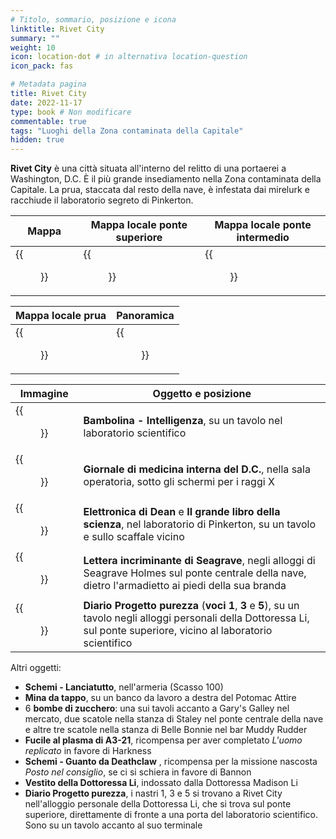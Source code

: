 ```yaml
---
# Titolo, sommario, posizione e icona
linktitle: Rivet City
summary: ""
weight: 10
icon: location-dot # in alternativa location-question
icon_pack: fas

# Metadata pagina
title: Rivet City
date: 2022-11-17
type: book # Non modificare
commentable: true
tags: "Luoghi della Zona contaminata della Capitale"
hidden: true
---
```


<div class="fo3">


**Rivet City** è una città situata all'interno del relitto di una portaerei a Washington, D.C. È il più grande insediamento nella Zona contaminata della Capitale. La prua, staccata dal resto della nave, è infestata dai mirelurk e racchiude il laboratorio segreto di Pinkerton.

| Mappa                                  | Mappa locale ponte superiore                       | Mappa locale ponte intermedio                    |
| -------------------------------------- | -------------------------------------------------- | ------------------------------------------------ |
| {{<figure src="fo3/Rivet_City_loc.webp">}} | {{<figure src="fo3/Map_f3_rivetcity_upperdeck.webp">}} | {{<figure src="fo3/Map_f3_rivetcity_middeck.webp">}} |


| Mappa locale prua                                 | Panoramica                                  |
| ------------------------------------------------- | ------------------------------------------- |
| {{<figure src="fo3/Rivet_City_broken_bow_map.webp">}} | {{<figure src="fo3/Rivet_City_panorama.webp">}} |

| Immagine                                                      | Oggetto e posizione                                                                                                                                                        |
| ------------------------------------------------------------- | -------------------------------------------------------------------------------------------------------------------------------------------------------------------------- |
| {{<figure src="fo3/RCsl_Intelligence_bobblehead.webp">}}          | **Bambolina - Intelligenza**, su un tavolo nel laboratorio scientifico                                                                                                     |
| {{<figure src="fo3/Fo3_DC_Journal_of_IM_Pinkerton_lab.webp">}}    | **Giornale di medicina interna del D.C.**, nella sala operatoria, sotto gli schermi per i raggi X                                                                          |
| {{<figure src="fo3/DE_and_BB_of_Science_Rivet_City_bow.webp">}}   | **Elettronica di Dean** e **Il grande libro della scienza**, nel laboratorio di Pinkerton, su un tavolo e sullo scaffale vicino                                            |
| {{<figure src="fo3/Seagraves'_incriminating_letter.webp">}}       | **Lettera incriminante di Seagrave**, negli alloggi di Seagrave Holmes sul ponte centrale della nave, dietro l'armadietto ai piedi della sua branda                        |
| {{<figure src="fo3/PP_personal_journals_X123_Better_Days.webp">}} | **Diario Progetto purezza** (**voci 1**, **3** e **5**), su un tavolo negli alloggi personali della Dottoressa  Li, sul ponte superiore, vicino al laboratorio scientifico |
Altri oggetti:

- **Schemi - Lanciatutto**, nell'armeria (Scasso 100)
- **Mina da tappo**, su un banco da lavoro a destra del Potomac Attire
- 6 **bombe di zucchero**: una sui tavoli accanto a Gary's Galley nel mercato, due scatole nella stanza di Staley nel ponte centrale della nave e altre tre scatole nella stanza di Belle Bonnie nel bar Muddy Rudder
- **Fucile al plasma di A3-21**, ricompensa per aver completato *L'uomo replicato* in favore di Harkness
- **Schemi - Guanto da Deathclaw** , ricompensa per la missione nascosta *Posto nel consiglio*, se ci si schiera in favore di Bannon
- **Vestito della Dottoressa Li**, indossato dalla Dottoressa Madison Li
- **Diario Progetto purezza**, i nastri 1, 3 e 5 si trovano a Rivet City nell'alloggio personale della Dottoressa Li, che si trova sul ponte superiore, direttamente di fronte a una porta del laboratorio scientifico. Sono su un tavolo accanto al suo terminale

</div>
